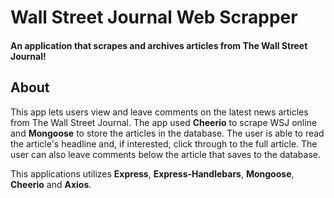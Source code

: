 # Wall Street Journal Web Scrapper
#### An application that scrapes and archives articles from The Wall Street Journal!

## About 
This app lets users view and leave comments on the latest news articles from The Wall Street Journal. The app used **Cheerio** to scrape WSJ online and **Mongoose** to store the articles in the database. The user is able to read the article's headline and, if interested, click through to the full article. The user can also leave comments below the article that saves to the database. 

This applications utilizes **Express**, **Express-Handlebars**, **Mongoose**, **Cheerio** and **Axios**.